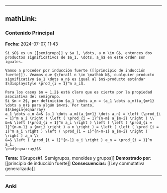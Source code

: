 
---
mathLink:
---
### Contenido Principal

**Fecha:** 2024-07-07, 11:43

```ad-theorem
Si $G$ es un [[semigrupo]] y $a_1, \dots, a_n \in G$, entonces dos productos significativos de $a_1, \dots, a_n$ en este orden son iguales. 
```

```ad-proof
Vamso a proceder por inducción fuerte ([[principio de inducción fuerte]]). Veamos que $\forall n \in \mathbb N$, cualquier producto significativo $a_1 \dots a_n$ es igual al $n$-producto estándar $\displaystyle \prod_{i = 1}^n a_i$.

Para los casos $n = 1,2$ está claro que es cierto por la propiedad asociativa del semigrupo.
Si $n > 2$, por definición $a_1 \dots a_n = (a_1 \dots a_m)(a_{m+1} \dots a_n)$ para algún $m<n$. Por tanto,
$$\begin{eqnarray}
a_1 \dots a_n &=& (a_1 \dots a_m)(a_{m+1} \dots a_n) = \left (\prod_{i = 1}^m a_i \right ) \left ( \prod_{i = 1}^{n-m} a_{m+i} \right ) \\ 
&=& \left (\prod_{i = 1}^m a_i \right ) \left ( \left ( \prod_{i = 1}^{n-m-1} a_{m+i} \right ) a_n \right ) = \left ( \left ( \prod_{i = 1}^m a_i \right ) \left ( \prod_{i = 1}^{n-m-1} a_{m+i} \right ) \right ) a_n \\
&=& \left ( \prod_{i = 1}^{n-1} a_i \right ) a_n = \prod_{i = 1}^n a_i.
\end{eqnarray}$$
```


**Tema:** [[Grupos#1. Semigrupos, monoides y grupos]]
**Demostrado por:** [[principio de inducción fuerte]]
**Consecuencias:** [[Ley conmutativa generalizada]]

---
### Anki
